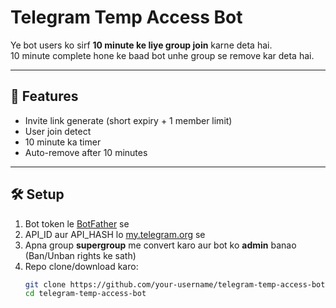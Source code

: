 # Telegram Temp Access Bot

Ye bot users ko sirf **10 minute ke liye group join** karne deta hai.  
10 minute complete hone ke baad bot unhe group se remove kar deta hai.

---

## 🚀 Features
- Invite link generate (short expiry + 1 member limit)
- User join detect
- 10 minute ka timer
- Auto-remove after 10 minutes

---

## 🛠 Setup

1. Bot token le [BotFather](https://t.me/BotFather) se  
2. API_ID aur API_HASH lo [my.telegram.org](https://my.telegram.org) se  
3. Apna group **supergroup** me convert karo aur bot ko **admin** banao (Ban/Unban rights ke sath)  
4. Repo clone/download karo:
   ```bash
   git clone https://github.com/your-username/telegram-temp-access-bot.git
   cd telegram-temp-access-bot
   
